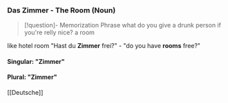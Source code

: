 ### Das Zimmer - The Room   (Noun)

> [!question]- Memorization Phrase
> what do you give a drunk person if you're relly nice? a room

like hotel room
"Hast du **Zimmer** frei?" - "do you have **rooms** free?"

#### Singular: "Zimmer"
#### Plural: "Zimmer"



[[Deutsche]]